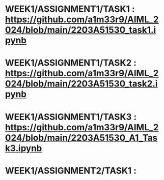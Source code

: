 # WEEK1/ASSIGNMENT1/TASK1 : https://github.com/a1m33r9/AIML_2024/blob/main/2203A51530_task1.ipynb
# WEEK1/ASSIGNMENT1/TASK2 : https://github.com/a1m33r9/AIML_2024/blob/main/2203A51530_task2.ipynb
# WEEK1/ASSIGNMENT1/TASK3 : https://github.com/a1m33r9/AIML_2024/blob/main/2203A51530_A1_Task3.ipynb
# WEEK1/ASSIGNMENT2/TASK1 : 
